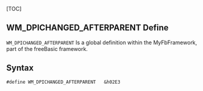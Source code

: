 [TOC]
## WM_DPICHANGED_AFTERPARENT Define

`WM_DPICHANGED_AFTERPARENT` Is a global definition within the MyFbFramework, part of the freeBasic framework.
## Syntax

```freeBasic
#define WM_DPICHANGED_AFTERPARENT   &h02E3
```

